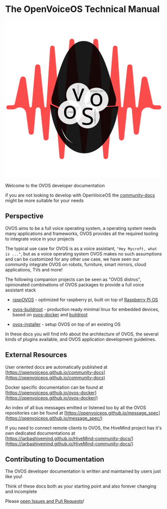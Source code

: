 # The OpenVoiceOS Technical Manual

![](https://github.com/OpenVoiceOS/ovos_assets/blob/master/Logo/ovos-logo-512.png?raw=true)

Welcome to the OVOS developer documentation

if you are not looking to develop with OpenVoiceOS the [community-docs](https://openvoiceos.github.io/community-docs) might be more suitable for your needs

## Perspective

OVOS aims to be a full voice operating system, a operating system needs many applications and frameworks, OVOS provides all the required tooling to integrate voice in your projects

The typical use case for OVOS is as a voice assistant, `"Hey Mycroft, what is ..."`, but as a voice operating system OVOS makes no such assumptions and can be customized for any other use case, 
we have seen our community integrate OVOS on robots, furniture, smart mirrors, cloud applications, TVs and more!

The following companion projects can be seen as "OVOS distros", opinionated combinations of OVOS packages to provide a full voice assistant stack

- [raspOVOS](https://github.com/OpenVoiceOS/raspOVOS) - optimized for raspberry pi, built on top of [Raspberry Pi OS](https://www.raspberrypi.com/software/)

- [ovos-buildroot](https://github.com/OpenVoiceOS/ovos-buildroot) - production ready minimal linux for embedded devices, based on [ovos-docker](https://github.com/OpenVoiceOS/ovos-docker/) and [buildroot](https://buildroot.org/)

- [ovos-installer](https://github.com/OpenVoiceOS/ovos-installer) - setup OVOS on top of an existing OS

In these docs you will find info about the architecture of OVOS, the several kinds of plugins available, and OVOS application development guidelines.

## External Resources

User oriented docs are automatically published at [https://openvoiceos.github.io/community-docs](https://openvoiceos.github.io/community-docs)

Docker specific documentation can be found at [https://openvoiceos.github.io/ovos-docker](https://openvoiceos.github.io/ovos-docker/)

An index of all bus messages emitted or listened too by all the OVOS repositories can be found at [https://openvoiceos.github.io/message_spec](https://openvoiceos.github.io/message_spec/)

If you need to connect remote clients to OVOS, the HiveMind project has it's own dedicated documentations at [https://jarbashivemind.github.io/HiveMind-community-docs/](https://jarbashivemind.github.io/HiveMind-community-docs/)

## Contributing to Documentation

The OVOS developer documentation is written and maintained by users just like you! 

Think of these docs both as your starting point and also forever changing and incomplete

Please [open Issues and Pull Requests](https://github.com/OpenVoiceOS/ovos-technical-manual)!

